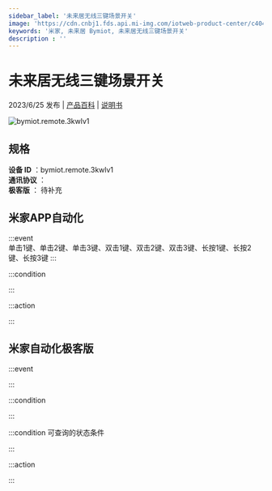 ```yaml
---
sidebar_label: '未来居无线三键场景开关'
image: 'https://cdn.cnbj1.fds.api.mi-img.com/iotweb-product-center/c404a38ac2e57c16cfc8916a14374438_1639654540258.png?GalaxyAccessKeyId=AKVGLQWBOVIRQ3XLEW&Expires=9223372036854775807&Signature=C6PEB4gnk8cQ2uQVJphUefRG9vw='
keywords: '米家, 未来居 Bymiot, 未来居无线三键场景开关'
description : ''
---
```

# 未来居无线三键场景开关

2023/6/25 发布 | [产品百科](https://home.mi.com/webapp/content/baike/product/index.html?model=bymiot.remote.3kwlv1/) | [说明书](https://home.mi.com/views/introduction.html?model=bymiot.remote.3kwlv1&region=cn)

![bymiot.remote.3kwlv1](https://cdn.cnbj1.fds.api.mi-img.com/iotweb-product-center/c404a38ac2e57c16cfc8916a14374438_1639654540258.png?GalaxyAccessKeyId=AKVGLQWBOVIRQ3XLEW&Expires=9223372036854775807&Signature=C6PEB4gnk8cQ2uQVJphUefRG9vw=)

## 规格  
> 
**设备 ID** ：bymiot.remote.3kwlv1  
**通讯协议** ：  
**极客版**  ： 待补充 


## 米家APP自动化  

:::event  
单击1键、单击2键、单击3键、双击1键、双击2键、双击3键、长按1键、长按2键、长按3键
:::

:::condition  

:::

:::action   

:::

## 米家自动化极客版  

:::event  

:::

:::condition  

:::

:::condition 可查询的状态条件  

:::

:::action  

:::

        
